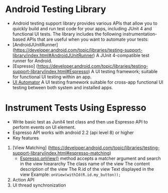 # Android Testing Library
- Android testing support library provides various APIs that allow you to quickly build and run test code for your apps, including JUnit 4 and functional UI tests. The library includes the following instrumentation-based APIs that are useful when you want to automate your tests:
- [AndroidJUnitRunner] (https://developer.android.com/topic/libraries/testing-support-library/index.html#AndroidJUnitRunner)
   A JUnit 4-compatible test runner for Android.
- [Espresso] (https://developer.android.com/topic/libraries/testing-support-library/index.html#Espresso)
   A UI testing framework; suitable for functional UI testing within an app.
- [UI Automator](https://developer.android.com/topic/libraries/testing-support-library/index.html#UIAutomator)
   A UI testing framework suitable for cross-app functional UI testing between both system and installed apps.

# Instrument Tests Using Espresso
- Write basic test as Junit4 test class and then use Espresso API to perform events on UI element.
- Espresso API works with android 2.2 (api level 8) or higher
- Key features
 1. [View Matching] (https://developer.android.com/topic/libraries/testing-support-library/index.html#espresso-matching)
     - [Espresso.onView()](https://developer.android.com/reference/android/support/test/espresso/Espresso.html#onView(org.hamcrest.Matcher<android.view.View>)) method accepts a matcher argument and search in the view hieararchy
      The class name of the view
      The content description of the view
      The R.id of the view
      Text displayed in the view
        Example:  ```onView(withId(R.id.my_button));```
 2. Action API
 3. UI thread synchronization
